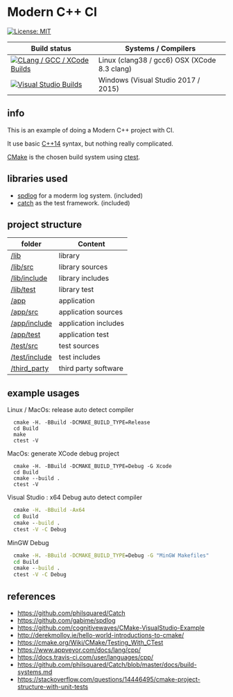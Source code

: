 # Modern C++ CI

[![License: MIT](https://img.shields.io/badge/License-MIT-blue.svg)](/LICENSE)

| Build status          | Systems / Compilers         |
| ------------- | ------------------------------------------ |
| [![CLang  / GCC / XCode Builds](https://travis-ci.org/LearningByExample/ModernCppCI.svg?branch=master)](https://travis-ci.org/LearningByExample/ModernCppCI) | Linux (clang38  / gcc6) OSX (XCode 8.3 clang) |
| [![Visual Studio Builds](https://ci.appveyor.com/api/projects/status/t6i95u07gw1gqhql/branch/master?svg=true)](https://ci.appveyor.com/project/juan-medina/moderncppci/branch/master)       | Windows (Visual Studio 2017 / 2015)  |

## info
This is an example of doing a Modern C++ project with CI.

It use basic [C++14](https://isocpp.org/wiki/faq/cpp14-language) syntax, but nothing really complicated.

[CMake](https://cmake.org/) is the chosen build system using [ctest](https://cmake.org/Wiki/CMake/Testing_With_CTest).

## libraries used
- [spdlog](https://github.com/gabime/spdlog) for a moderm log system. (included)
- [catch](https://github.com/philsquared/Catch) as the test framework.  (included)

##  project structure

| folder       | Content              |
| ------------ | -------------------- |
| [/lib](/lib) | library |
| [/lib/src](/lib/src) | library sources  |
| [/lib/include](/lib/include) | library includes |
| [/lib/test](/lib/test) | library test |
| [/app](/app) | application |
| [/app/src](/app/src) | application sources  |
| [/app/include](/app/include) | application includes |
| [/app/test](/app/test) | application test |
| [/test/src](/test/src) | test sources |
| [/test/include](/test/include) | test includes        |
| [/third_party](/third_party) | third party software        |

## example usages

Linux / MacOs: release auto detect compiler

```shell
  cmake -H. -BBuild -DCMAKE_BUILD_TYPE=Release
  cd Build
  make
  ctest -V
```

MacOs: generate XCode debug project

```shell
  cmake -H. -BBuild -DCMAKE_BUILD_TYPE=Debug -G Xcode
  cd Build
  cmake --build .
  ctest -V
```

Visual Studio : x64 Debug auto detect compiler

```bat
  cmake -H. -BBuild -Ax64
  cd Build
  cmake --build .
  ctest -V -C Debug
```

MinGW Debug

```bat
  cmake -H. -BBuild -DCMAKE_BUILD_TYPE=Debug -G "MinGW Makefiles"
  cd Build
  cmake --build .
  ctest -V -C Debug
```

## references

- https://github.com/philsquared/Catch
- https://github.com/gabime/spdlog
- https://github.com/cognitivewaves/CMake-VisualStudio-Example
- http://derekmolloy.ie/hello-world-introductions-to-cmake/
- https://cmake.org/Wiki/CMake/Testing_With_CTest
- https://www.appveyor.com/docs/lang/cpp/
- https://docs.travis-ci.com/user/languages/cpp/
- https://github.com/philsquared/Catch/blob/master/docs/build-systems.md
- https://stackoverflow.com/questions/14446495/cmake-project-structure-with-unit-tests
